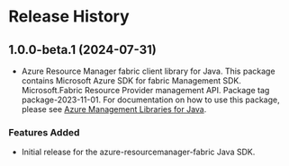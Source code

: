 # Release History

## 1.0.0-beta.1 (2024-07-31)

- Azure Resource Manager fabric client library for Java. This package contains Microsoft Azure SDK for fabric Management SDK. Microsoft.Fabric Resource Provider management API. Package tag package-2023-11-01. For documentation on how to use this package, please see [Azure Management Libraries for Java](https://aka.ms/azsdk/java/mgmt).
### Features Added

- Initial release for the azure-resourcemanager-fabric Java SDK.
